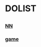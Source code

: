 # DOLIST

##

### [NN](https://huiwenliuge.github.io/DOLIST/NN) 

### [game](https://huiwenliuge.github.io/DOLIST/GAME)
